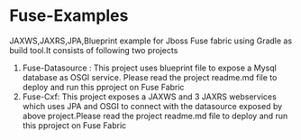 # Fuse-Examples
JAXWS,JAXRS,JPA,Blueprint example for Jboss Fuse fabric using Gradle as build tool.It consists of following two projects
1. Fuse-Datasource : This project uses blueprint file to expose  a Mysql database as OSGI service.
   Please read the project readme.md file to deploy and run this pproject on Fuse Fabric
2. Fuse-Cxf: This project exposes a JAXWS and 3 JAXRS webservices which uses JPA and OSGI to connect with the datasource 
   exposed by above project.Please read the project readme.md file to deploy and run this pproject on Fuse Fabric
